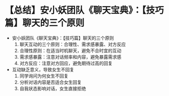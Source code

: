 # 【总结】安小妖团队《聊天宝典》：【技巧篇】聊天的三个原则

-   安小妖团队《聊天宝典》：【技巧篇】聊天的三个原则
    1.  聊天互动的三个原则：合理性、需求感暴露、对方反应
    2.  合理性原则：在适当时机聊天，避免不合时宜的互动
    3.  需求感暴露：注意对话频率和内容，避免暴露需求感
    4.  对方反应：注意对方回应，避免期待过高的回复
-   互动缺乏意义，导致女生不回复
    1.  同学询问为何女生不回复
    2.  分析对话内容是否适合女生回复
    3.  自我状态影响对话，女生直接拒绝